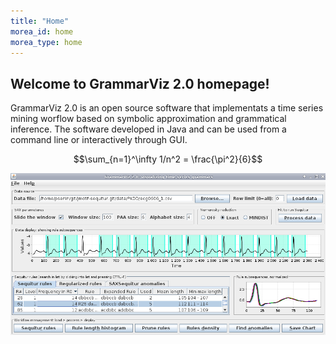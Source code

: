 ```yaml
---
title: "Home"
morea_id: home
morea_type: home
---
```

<script type="text/javascript" src="http://cdn.mathjax.org/mathjax/latest/MathJax.js?config=TeX-AMS-MML_HTMLorMML"></script>

## Welcome to GrammarViz 2.0 homepage!

GrammarViz 2.0 is an open source software that implementats a time series mining worflow based on symbolic approximation and grammatical inference. The software developed in Java and can be used from a command line or interactively through GUI.

$$\sum_{n=1}^\infty 1/n^2 = \frac{\pi^2}{6}$$

![GrammarViz 2.0 screenshot](/morea/assets/screen-front.png "GrammarViz 2.0 screenshot")

